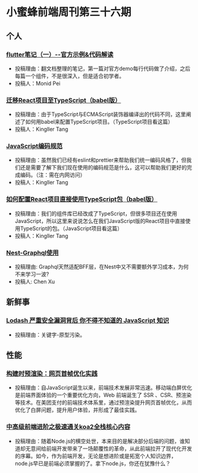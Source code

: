# 小蜜蜂前端周刊第三十六期

## 个人

### [flutter笔记（一）--官方示例&代码解读](https://www.jianshu.com/p/aa341475bf61)

- 投稿理由：翻文档整理的笔记，第一篇对官方demo每行代码做了介绍，之后每篇一个组件，不是很深入，但是适合初学者。
- 投稿人：Monid Pei

### [迁移React项目至TypeScript（babel版）](https://www.jianshu.com/p/ad5831aca286)

- 投稿理由：由于TypeScript与ECMAScript装饰器编译出的代码不同，这里阐述了如何用babel来配置TypeScript项目。（TypeScript项目看这篇）
- 投稿人：Kingller Tang

### [JavaScript编码规范](http://wiki.gaiaworks.cn:8090/pages/viewpage.action?pageId=42143515)

- 投稿理由：虽然我们已经有eslint和prettier来帮助我们统一编码风格了，但我们还是需要了解下我们现在使用的编码规范是什么，这可以帮助我们更好的完成编码。（注：需在内网访问）
- 投稿人：Kingller Tang

### [如何配置React项目直接使用TypeScript包（babel版）](https://www.jianshu.com/p/0f857b3c30ef)

- 投稿理由：我们的组件库已经改成了TypeScript，但很多项目还在使用JavaScript，所以这里来说说怎么在我们JavaScript版的React项目中直接使用TypeScript的包。（JavaScript项目看这篇）
- 投稿人：Kingller Tang

### [Nest-Graphql使用](https://www.jianshu.com/p/d3d8b861afa6)

- 投稿理由: Graphql天然适配BFF层，在Nest中又不需要额外学习成本，为何不来学习一波?
- 投稿人: Chen Xu

## 新鲜事

###  [Lodash 严重安全漏洞背后 你不得不知道的 JavaScript 知识](https://zhuanlan.zhihu.com/p/73186974)

- 投稿理由：关键字-原型污染。

## 性能

### [构建时预渲染：网页首帧优化实践](https://tech.meituan.com/2018/11/15/first-contentful-paint-practice.html)

- 投稿理由：自JavaScript诞生以来，前端技术发展非常迅速。移动端白屏优化是前端界面体验的一个重要优化方向，Web 前端诞生了 SSR 、CSR、预渲染等技术。在美团支付的前端技术体系里，通过预渲染提升网页首帧优化，从而优化了白屏问题，提升用户体验，并形成了最佳实践。

### [中高级前端进阶之极速通关koa2全栈核心内容](https://juejin.im/post/5d3c51ad6fb9a07ead5a42bf#heading-5)

- 投稿理由：随着Node.js的横空处世，本来目的是解决部分后端的问题，谁知道却无意间给前端开发带来了一场颠覆性的革命，从此前端拉开了现代化开发的序幕。如今，作为前端开发，无论是想进阶或是拓宽个人知识边界，node.js早已是前端必须掌握的了。拿下node.js，你还在犹豫什么？